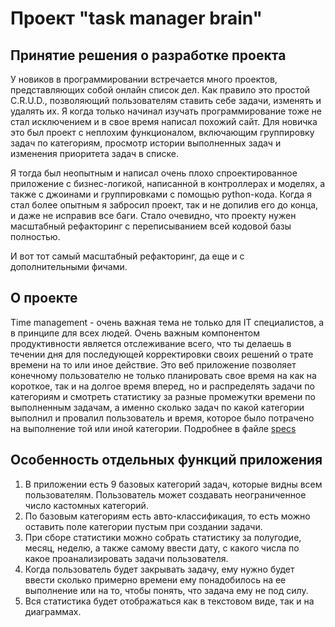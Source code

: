# Проект "task manager brain"
## Принятие решения о разработке проекта
У новиков в программировании встречается много проектов, представляющих собой онлайн список дел. Как правило это простой C.R.U.D., позволяющий пользователям ставить себе задачи, изменять и удалять их. Я когда только начинал изучать программирование тоже не стал исключением и в свое время написал похожий сайт. Для новичка это был проект с неплохим функционалом, включающим группировку задач по категориям, просмотр истории выполненных задач и изменения приоритета задач в списке. 

Я тогда был неопытным и написал очень плохо спроектированное приложение с бизнес-логикой, написанной в контроллерах и моделях, а также с джоинами и группировками с помощью python-кода. Когда я стал более опытным я забросил проект, так и не допилив его до конца, и даже не исправив все баги. Стало очевидно, что проекту нужен масштабный рефакторинг с переписыванием всей кодовой базы полностью.

И вот тот самый масштабный рефакторинг, да еще и с дополнительными фичами. 
## О проекте
Time management - очень важная тема не только для IT специалистов, а в принципе для всех людей. Очень важным компонентом продуктивности является отслеживание всего, что ты делаешь в течении дня для последующей корректировки своих решений о трате времени на то или иное действие. Это веб приложение позволяет конечному пользователю не только планировать свое время на как на короткое, так и на долгое время вперед, но и распределять задачи по категориям и смотреть статистику за разные промежутки времени по выполненным задачам, а именно сколько задач по какой категории выполнил и провалил пользователь и время, которое было потрачено на выполнение той или иной категории. Подробнее в файле [specs](specs.md)

## Особенность отдельных функций приложения
1. В приложении есть 9 базовых категорий задач, которые видны всем пользователям. Пользователь может создавать неограниченное число кастомных категорий. 
2. По базовым категориям есть авто-классификация, то есть можно оставить поле категории пустым при создании задачи. 
3. При сборе статистики можно собрать статистику за полугодие, месяц, неделю, а также самому ввести дату, с какого числа по какое проанализировать задачи пользователя. 
4. Когда пользователь будет закрывать задачу, ему нужно будет ввести сколько примерно времени ему понадобилось на ее выполнение или на то, чтобы понять, что задача ему не под силу. 
5. Вся статистика будет отображаться как в текстовом виде, так и на диаграммах. 
